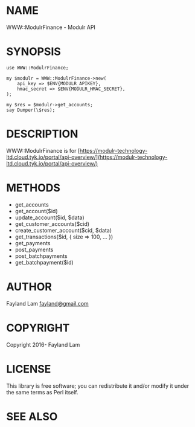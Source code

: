 # NAME

WWW::ModulrFinance - Modulr API

# SYNOPSIS

    use WWW::ModulrFinance;

    my $modulr = WWW::ModulrFinance->new(
        api_key => $ENV{MODULR_APIKEY},
        hmac_secret => $ENV{MODULR_HMAC_SECRET},
    );

    my $res = $modulr->get_accounts;
    say Dumper(\$res);

# DESCRIPTION

WWW::ModulrFinance is for [https://modulr-technology-ltd.cloud.tyk.io/portal/api-overview/](https://modulr-technology-ltd.cloud.tyk.io/portal/api-overview/)

# METHODS

- get\_accounts
- get\_account($id)
- update\_account($id, $data)
- get\_customer\_accounts($cid)
- create\_customer\_account($cid, $data)
- get\_transactions($id, { size => 100, ... })
- get\_payments
- post\_payments
- post\_batchpayments
- get\_batchpayment($id)

# AUTHOR

Fayland Lam <fayland@gmail.com>

# COPYRIGHT

Copyright 2016- Fayland Lam

# LICENSE

This library is free software; you can redistribute it and/or modify
it under the same terms as Perl itself.

# SEE ALSO
